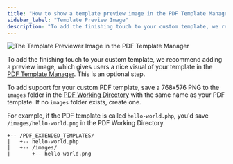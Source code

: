 ```yaml
---
title: "How to show a template preview image in the PDF Template Manager"
sidebar_label: "Template Preview Image"
description: "To add the finishing touch to your custom template, we recommend adding preview image which gives users a nice visual of your template in the PDF Template Manager."
---
```


![The Template Previewer Image in the PDF Template Manager](https://resources.gravitypdf.com/uploads/2017/03/details-page-delete.png)

To add the finishing touch to your custom template, we recommend adding a preview image, which gives users a nice visual of your template in the [PDF Template Manager](../users/pdf-template-manager.md). This is an optional step.

To add support for your custom PDF template, save a 768x576 PNG to the `images` folder in the [PDF Working Directory](first-custom-pdf.md#pdf-working-directory) with the same name as your PDF template. If no `images` folder exists, create one. 

For example, if the PDF template is called `hello-world.php`, you'd save `/images/hello-world.png` in the PDF Working Directory.

```text
+-- /PDF_EXTENDED_TEMPLATES/
|   +-- hello-world.php
|   +-- /images/
|       +-- hello-world.png
```

